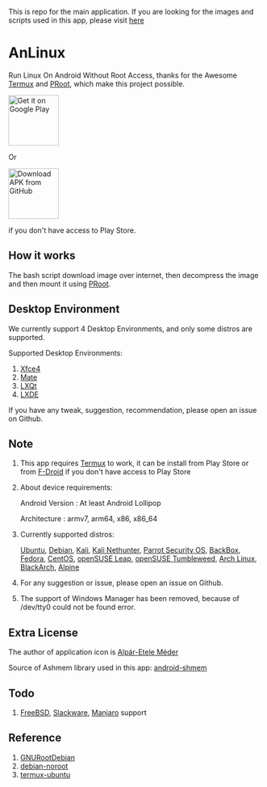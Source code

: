 This is repo for the main application. If you are looking for the images and scripts used in this app, please visit [here](https://github.com/EXALAB/AnLinux-Resources)

# AnLinux
Run Linux On Android Without Root Access, thanks for the Awesome [Termux](https://github.com/termux/termux-app) and [PRoot](https://github.com/proot-me/PRoot), which make this project possible.

<a href='https://play.google.com/store/apps/details?id=exa.lnx.a'><img alt='Get it on Google Play' src='https://play.google.com/intl/en_us/badges/images/generic/en_badge_web_generic.png' height="100"/></a>

Or 

[<img src="https://user-images.githubusercontent.com/663460/26973090-f8fdc986-4d14-11e7-995a-e7c5e79ed925.png" alt="Download APK from GitHub" height="100">](https://github.com/EXALAB/AnLinux-App/releases/latest) 

if you don't have access to Play Store.



## How it works

The bash script download image over internet, then decompress the image and then mount it using [PRoot](https://github.com/proot-me/PRoot).



## Desktop Environment

We currently support 4 Desktop Environments, and only some distros are supported.

Supported Desktop Environments:

1. [Xfce4](https://xfce.org)
2. [Mate](https://mate-desktop.org)
3. [LXQt](https://lxqt.org)
4. [LXDE](https://lxde.org)

If you have any tweak, suggestion, recommendation, please open an issue on Github.



## Note

1. This app requires [Termux](https://github.com/termux/termux-app) to work, it can be install from Play Store or from [F-Droid](https://f-droid.org) if you don't have access to Play Store

2. About device requirements:

   Android Version : At least Android Lollipop

   Architecture : armv7, arm64, x86, x86_64

3. Currently supported distros:

   [Ubuntu](https://www.ubuntu.com/), [Debian](https://www.debian.org/), [Kali](https://www.kali.org/), [Kali Nethunter](https://www.kali.org/kali-linux-nethunter/), [Parrot Security OS](https://www.parrotsec.org/), [BackBox](https://www.backbox.org/), [Fedora](https://getfedora.org/), [CentOS](https://www.centos.org/), [openSUSE Leap](https://www.opensuse.org/), [openSUSE Tumbleweed](https://www.opensuse.org/), [Arch Linux](https://www.archlinux.org/), [BlackArch](https://blackarch.org/), [Alpine](https://alpinelinux.org/)

4. For any suggestion or issue, please open an issue on Github.

5. The support of Windows Manager has been removed, because of /dev/tty0 could not be found error.



## Extra License

The author of application icon is [Alpár-Etele Méder](https://www.iconfinder.com/pocike)

Source of Ashmem library used in this app: [android-shmem](https://github.com/pelya/android-shmem)



## Todo

1. [FreeBSD](https://www.freebsd.org/), [Slackware](http://www.slackware.com/), [Manjaro](https://manjaro.org/) support



## Reference

1. [GNURootDebian](https://github.com/corbinlc/GNURootDebian)
2. [debian-noroot](https://github.com/pelya/debian-noroot)
3. [termux-ubuntu](https://github.com/Neo-Oli/termux-ubuntu)
